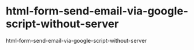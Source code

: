 # html-form-send-email-via-google-script-without-server
html-form-send-email-via-google-script-without-server
